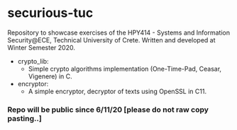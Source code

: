 # securious-tuc
Repository to showcase exercises of the HPY414 - Systems and Information Security@ECE, Technical University of Crete.
Written and developed at Winter Semester 2020.

* crypto_lib:
  * Simple crypto algorithms implementation (One-Time-Pad, Ceasar, Vigenere) in C.
* encryptor:
  * A simple encryptor, decryptor of texts using OpenSSL in C11.



### Repo will be public since 6/11/20 [please do not raw copy pasting..]
